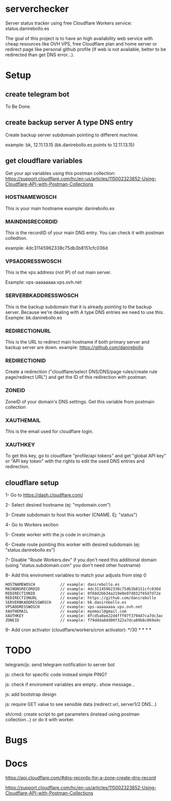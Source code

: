 # serverchecker
Server status tracker using free Cloudflare Workers service: status.danirebollo.es

The goal of this project is to have an high availability web service with cheap resources like OVH VPS, free Cloudflare plan and home server or redirect page like personal github profile (if web is not available, better to be redirected than get DNS error...). 

# Setup
## create telegram bot
To Be Done.

## create backup server A type DNS entry 
Create backup server subdomain pointing to different machine.

example: bk, 12.11.13.15 (bk.danirebollo.es points to 12.11.13.15)

## get cloudflare variables

Get your api variables using this postman collection: https://support.cloudflare.com/hc/en-us/articles/115002323852-Using-Cloudflare-API-with-Postman-Collections 
### HOSTNAMEWOSCH
This is your main hostname
example: danirebollo.es

### MAINDNSRECORDID
This is the recordID of your main DNS entry. You can check it with postman colledtion.

example: 4dc31145962338c75db3b8151cfc036d

### VPSADDRESSWOSCH
This is the vps address (not IP) of out main server.

Example: vps-aaaaaaaa.vps.ovh.net
### SERVERBKADDRESSWOSCH
This is the backup subdomain that it is already pointing to the backup server.
Because we're dealing with A type DNS entries we need to use this.
Example: bk.danirebollo.es

### REDIRECTIONURL          
This is the URL to redirect main hostname if both primary server and backup server are down.
example: https://github.com/danirebollo

### REDIRECTIONID
Create a redirection ("cloudflare/select DNS/DNS/page rules/create rule page/redirect URL") and get the ID of this redirection with postman.

### ZONEID
ZoneID of your domain's DNS settings. Get this variable from postmain collection

### XAUTHEMAIL
This is the email used for cloudflare login.

### XAUTHKEY
To get this key, go to cloudflare "profile/api tokens" and get "global API key" or "API key token" with the rights to edit the used DNS entries and redirection.
## cloudflare setup

1- Go to https://dash.cloudflare.com/

2- Select desired hostname (ej: "mydomain.com")

3- Create subdomain to host this worker (CNAME. Ej: "status")

4- Go to Workers section

5- Create worker with the js code in src/main.js

6- Create route pointing this worker with desired subdomain (ej: "status.danirebollo.es")

7- Disable "Route Workers.dev" if you don't need this additional domain (using "status.subdomain.com" you don't need other hostname)

8- Add this enviroment variables to match your adjusts from step 0
```
HOSTNAMEWOSCH           // example: danirebollo.es
MAINDNSRECORDID         // example: 4dc31145962338c75db3b8151cfc036d
REDIRECTIONID           // example: 0f68d2bb34a219e0e97d032f65d7d72e
REDIRECTIONURL          // example: https://github.com/danirebollo
SERVERBKADDRESSWOSCH    // example: bk.danirebollo.es
VPSADDRESSWOSCH         // example: vps-aaaaaaaa.vps.ovh.net
XAUTHEMAIL              // example: myemail@gmail.com
XAUTHKEY                // example: 8fcd5a0ae22d4fff07f3794d7ca7dc3ac
ZONEID                  // example: f79ddda8dd00f322a7dca89b8c869a9c
```

9-  Add cron activator (cloudflare/workers/cron activator): 
*/30 * * * *


# TODO
telegram/js: send telegram notification to server bot

js: check for specific code instead simple PING?

js: check if enviroment variables are empty.. show message...

js: add bootstrap design

js: require GET value to see sensible data (redirect url, server1/2 DNS...)

sh/cmd: create script to get parameters (instead using postman collection...) or do it with worker.
# Bugs

# Docs
https://api.cloudflare.com/#dns-records-for-a-zone-create-dns-record

https://support.cloudflare.com/hc/en-us/articles/115002323852-Using-Cloudflare-API-with-Postman-Collections

